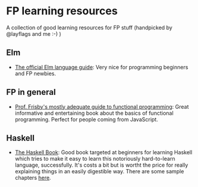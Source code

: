 # FP learning resources
A collection of good learning resources for FP stuff (handpicked by @layflags and me :-) )

## Elm

- [The official Elm language guide](https://guide.elm-lang.org/): Very nice for programming beginners and FP newbies.

## FP in general

- [Prof. Frisby's mostly adequate guide to functional programming](https://mostly-adequate.gitbooks.io/mostly-adequate-guide/): Great informative and entertaining book about the basics of functional programming. Perfect for people coming from JavaScript.

## Haskell

- [The Haskell Book](http://haskellbook.com/): Good book targeted at beginners for learning Haskell which tries to make it easy to learn this notoriously hard-to-learn language, successfully. It's costs a bit but is wortht the price for really explaining things in an easily digestible way. There are some sample chapters [here](http://haskellbook.com/assets/img/sample.pdf). 


